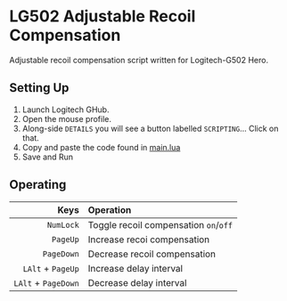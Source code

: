 # LG502 Adjustable Recoil Compensation
Adjustable recoil compensation script written for Logitech-G502 Hero.

## Setting Up
1. Launch Logitech GHub.
2. Open the mouse profile.
3. Along-side `DETAILS` you will see a button labelled `SCRIPTING`... Click on that.
4. Copy and paste the code found in [main.lua](./main.lua)
5. Save and Run

## Operating
|                Keys | Operation                              |
|--------------------:|:---------------------------------------|
|           `NumLock` | Toggle recoil compensation `on`/`off`  |
|            `PageUp` | Increase recoi compensation            |
|          `PageDown` | Decrease recoil compensation           |
|   `LAlt` + `PageUp` | Increase delay interval                |
| `LAlt` + `PageDown` | Decrease delay interval                |

